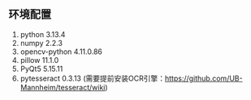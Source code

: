 ## 环境配置

1. python                    3.13.4
2. numpy                     2.2.3
3. opencv-python             4.11.0.86
4. pillow                    11.1.0
5. PyQt5                     5.15.11
6. pytesseract               0.3.13 (需要提前安装OCR引擎：https://github.com/UB-Mannheim/tesseract/wiki)